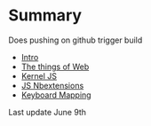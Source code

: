 # Summary

Does pushing on github trigger build

* [Intro](newfile.md)
* [The things of Web](introtojs.md)
* [Kernel JS](kerneljs.md)
* [JS Nbextensions](Jsextensions.md)
* [Keyboard Mapping](keyboardshortcut.md)

Last update June 9th